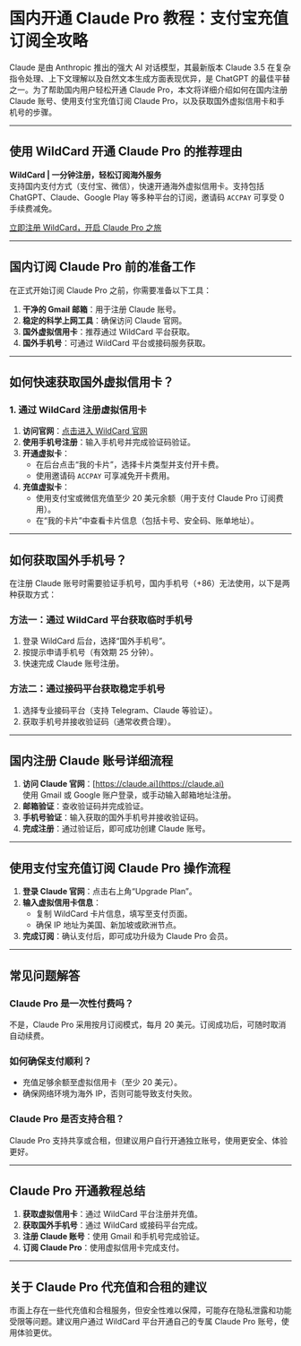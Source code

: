 # 国内开通 Claude Pro 教程：支付宝充值订阅全攻略

Claude 是由 Anthropic 推出的强大 AI 对话模型，其最新版本 Claude 3.5 在复杂指令处理、上下文理解以及自然文本生成方面表现优异，是 ChatGPT 的最佳平替之一。为了帮助国内用户轻松开通 Claude Pro，本文将详细介绍如何在国内注册 Claude 账号、使用支付宝充值订阅 Claude Pro，以及获取国外虚拟信用卡和手机号的步骤。

---

## 使用 WildCard 开通 Claude Pro 的推荐理由

**WildCard | 一分钟注册，轻松订阅海外服务**  
支持国内支付方式（支付宝、微信），快速开通海外虚拟信用卡。支持包括 ChatGPT、Claude、Google Play 等多种平台的订阅，邀请码 `ACCPAY` 可享受 0 手续费减免。

[立即注册 WildCard，开启 Claude Pro 之旅](https://bit.ly/bewildcard)

---

## 国内订阅 Claude Pro 前的准备工作

在正式开始订阅 Claude Pro 之前，你需要准备以下工具：
1. **干净的 Gmail 邮箱**：用于注册 Claude 账号。
2. **稳定的科学上网工具**：确保访问 Claude 官网。
3. **国外虚拟信用卡**：推荐通过 WildCard 平台获取。
4. **国外手机号**：可通过 WildCard 平台或接码服务获取。

---

## 如何快速获取国外虚拟信用卡？

### 1. 通过 WildCard 注册虚拟信用卡

1. **访问官网**：[点击进入 WildCard 官网](https://bit.ly/bewildcard)
2. **使用手机号注册**：输入手机号并完成验证码验证。
3. **开通虚拟卡**：
   - 在后台点击“我的卡片”，选择卡片类型并支付开卡费。
   - 使用邀请码 `ACCPAY` 可享减免开卡费用。
4. **充值虚拟卡**：
   - 使用支付宝或微信充值至少 20 美元余额（用于支付 Claude Pro 订阅费用）。
   - 在“我的卡片”中查看卡片信息（包括卡号、安全码、账单地址）。

---

## 如何获取国外手机号？

在注册 Claude 账号时需要验证手机号，国内手机号（+86）无法使用，以下是两种获取方式：

### 方法一：通过 WildCard 平台获取临时手机号

1. 登录 WildCard 后台，选择“国外手机号”。
2. 按提示申请手机号（有效期 25 分钟）。
3. 快速完成 Claude 账号注册。

### 方法二：通过接码平台获取稳定手机号

1. 选择专业接码平台（支持 Telegram、Claude 等验证）。
2. 获取手机号并接收验证码（通常收费合理）。

---

## 国内注册 Claude 账号详细流程

1. **访问 Claude 官网**：[https://claude.ai](https://claude.ai)  
   使用 Gmail 或 Google 账户登录，或手动输入邮箱地址注册。
2. **邮箱验证**：查收验证码并完成验证。
3. **手机号验证**：输入获取的国外手机号并接收验证码。
4. **完成注册**：通过验证后，即可成功创建 Claude 账号。

---

## 使用支付宝充值订阅 Claude Pro 操作流程

1. **登录 Claude 官网**：点击右上角“Upgrade Plan”。
2. **输入虚拟信用卡信息**：
   - 复制 WildCard 卡片信息，填写至支付页面。
   - 确保 IP 地址为美国、新加坡或欧洲节点。
3. **完成订阅**：确认支付后，即可成功升级为 Claude Pro 会员。

---

## 常见问题解答

### Claude Pro 是一次性付费吗？
不是，Claude Pro 采用按月订阅模式，每月 20 美元。订阅成功后，可随时取消自动续费。

### 如何确保支付顺利？
- 充值足够余额至虚拟信用卡（至少 20 美元）。
- 确保网络环境为海外 IP，否则可能导致支付失败。

### Claude Pro 是否支持合租？
Claude Pro 支持共享或合租，但建议用户自行开通独立账号，使用更安全、体验更好。

---

## Claude Pro 开通教程总结

1. **获取虚拟信用卡**：通过 WildCard 平台注册并充值。
2. **获取国外手机号**：通过 WildCard 或接码平台完成。
3. **注册 Claude 账号**：使用 Gmail 和手机号完成验证。
4. **订阅 Claude Pro**：使用虚拟信用卡完成支付。

---

## 关于 Claude Pro 代充值和合租的建议

市面上存在一些代充值和合租服务，但安全性难以保障，可能存在隐私泄露和功能受限等问题。建议用户通过 WildCard 平台开通自己的专属 Claude Pro 账号，使用体验更优。

